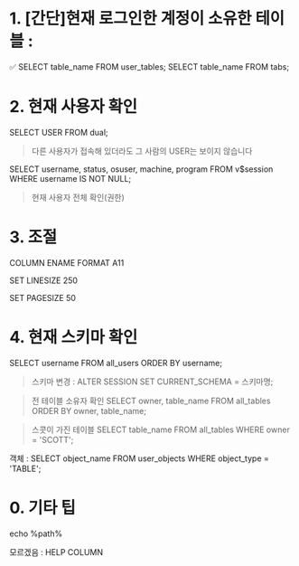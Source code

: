 # 1. [간단]현재 로그인한 계정이 소유한 테이블 : 
✅
SELECT table_name FROM user_tables;
SELECT table_name FROM tabs;

# 2. 현재 사용자 확인
SELECT USER FROM dual;
>다른 사용자가 접속해 있더라도 그 사람의 USER는 보이지 않습니다

SELECT username, status, osuser, machine, program FROM v$session WHERE username IS NOT NULL;
>현재 사용자 전체 확인(권한)

# 3. 조절
COLUMN ENAME FORMAT A11

SET LINESIZE 250

SET PAGESIZE 50

# 4. 현재 스키마 확인

SELECT username FROM all_users ORDER BY username;

>스키마 변경 : ALTER SESSION SET CURRENT_SCHEMA = 스키마명;

>전 테이블 소유자 확인
SELECT owner, table_name FROM all_tables ORDER BY owner, table_name;

>스콧이 가진 테이블
SELECT table_name FROM all_tables WHERE owner = 'SCOTT';

객체 : SELECT object_name FROM user_objects WHERE object_type = 'TABLE';

# 0. 기타 팁
echo %path%


모르겠음 : HELP COLUMN








